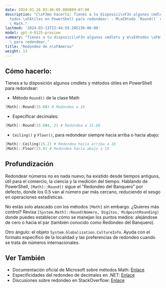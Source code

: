 ```yaml
---
date: 2024-01-26 03:46:05.886889-07:00
description: "C\xF3mo hacerlo: Tienes a tu disposici\xF3n algunos cmdlets y m\xE9\
  todos \xFAtiles en PowerShell para redondear: - M\xE9todo `Round()` de la clase\
  \ Math."
lastmod: '2024-03-13T22:44:59.285230-06:00'
model: gpt-4-0125-preview
summary: "Tienes a tu disposici\xF3n algunos cmdlets y m\xE9todos \xFAtiles en PowerShell\
  \ para redondear."
title: "Redondeo de n\xFAmeros"
weight: 13
---
```


## Cómo hacerlo:
Tienes a tu disposición algunos cmdlets y métodos útiles en PowerShell para redondear:

- Método `Round()` de la clase Math
```PowerShell
[Math]::Round(15.68) # Redondea a 16
```
- Especificar decimales:
```PowerShell
[Math]::Round(15.684, 2) # Redondea a 15.68
```
- `Ceiling()` y `Floor()`, para redondear siempre hacia arriba o hacia abajo:
```PowerShell
[Math]::Ceiling(15.2) # Redondea hacia arriba a 16
[Math]::Floor(15.9) # Redondea hacia abajo a 15
```

## Profundización
Redondear números no es nada nuevo; ha existido desde tiempos antiguos, útil para el comercio, la ciencia y la medición del tiempo. Hablando de PowerShell, `[Math]::Round()` sigue el "Redondeo del Banquero" por defecto, donde los 0.5 van al número par más cercano, reduciendo el sesgo en operaciones estadísticas.

No estás solo atascado con los métodos `[Math]` sin embargo. ¿Quieres más control? Revisa `[System.Math]::Round(Número, Dígitos, MidpointRounding)` donde puedes establecer cómo se manejan los puntos medios: alejándose de cero o hacia el par (también conocido como Redondeo del Banquero).

Otro ángulo: el objeto `System.Globalization.CultureInfo`. Ayuda con el formato específico de la localidad y las preferencias de redondeo cuando se trata de números internacionales.

## Ver También
- Documentación oficial de Microsoft sobre métodos Math: [Enlace](https://learn.microsoft.com/en-us/dotnet/api/system.math?view=net-7.0)
- Especificidades del redondeo de decimales en .NET: [Enlace](https://learn.microsoft.com/en-us/dotnet/api/system.midpointrounding?view=net-7.0)
- Discusiones sobre redondeo en StackOverflow: [Enlace](https://stackoverflow.com/questions/tagged/rounding+powershell)
